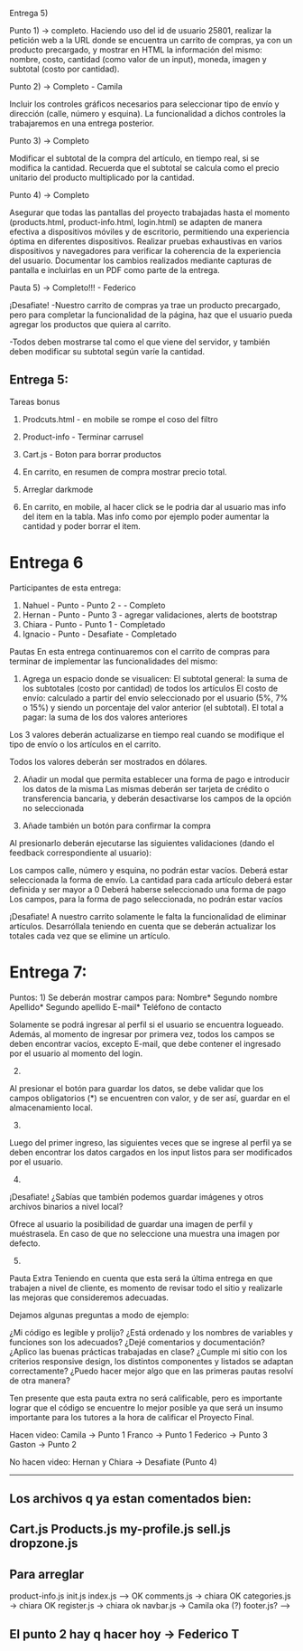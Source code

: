Entrega 5)

Punto 1) ->  completo.
Haciendo uso del id de usuario 25801, realizar la petición web a la URL donde se encuentra un carrito de compras, ya con un producto precargado, y mostrar en HTML la información del mismo: nombre, costo, cantidad (como valor de un input), moneda, imagen y subtotal (costo por cantidad).


Punto 2) -> Completo - Camila

Incluir los controles gráficos necesarios para seleccionar tipo de envío y dirección (calle, número y esquina). La funcionalidad a dichos controles la trabajaremos en una entrega posterior.


Punto 3) -> Completo 

Modificar el subtotal de la compra del artículo, en tiempo real, si se modifica la cantidad. Recuerda que el subtotal se calcula como el precio unitario del producto multiplicado por la cantidad.


Punto 4) -> Completo

Asegurar que todas las pantallas del proyecto trabajadas hasta el momento (products.html, product-info.html, login.html) se adapten de manera efectiva a dispositivos móviles y de escritorio, permitiendo una experiencia óptima en diferentes dispositivos. 
Realizar pruebas exhaustivas en varios dispositivos y navegadores para verificar la coherencia de la experiencia del usuario. Documentar los cambios realizados mediante capturas de pantalla e incluirlas en un PDF como parte de la entrega.


Pauta 5) -> Completo!!! - Federico

¡Desafiate!
-Nuestro carrito de compras ya trae un producto precargado, pero para completar la funcionalidad de la página, haz que el usuario pueda agregar los productos que quiera al carrito.

-Todos deben mostrarse tal como el que viene del servidor, y también deben modificar su subtotal según varíe la cantidad.


Entrega 5:
--------------------

Tareas bonus

1) Prodcuts.html - en mobile se rompe el coso del filtro

2) Product-info - Terminar carrusel

3) Cart.js - Boton para borrar productos

4) En carrito, en resumen de compra mostrar precio total.

5) Arreglar darkmode

6) En carrito, en mobile, al hacer click se le podria dar al usuario mas info del item en la tabla. Mas info como por ejemplo poder aumentar la cantidad y poder borrar el item.


Entrega 6
================================================================================

Participantes de esta entrega:
1) Nahuel  - Punto - Punto 2 - - Completo
2) Hernan  - Punto - Punto 3 - agregar validaciones, alerts de bootstrap
3) Chiara  - Punto - Punto 1 - Completado
4) Ignacio - Punto - Desafiate - Completado

Pautas
En esta entrega continuaremos con el carrito de compras para terminar de implementar las funcionalidades del mismo:

1) Agrega un espacio donde se visualicen:
El subtotal general: la suma de los subtotales (costo por cantidad) de todos los artículos
El costo de envío: calculado a partir del envío seleccionado por el usuario (5%, 7% o 15%) y siendo un porcentaje del valor anterior (el subtotal).
El total a pagar: la suma de los dos valores anteriores

Los 3 valores deberán actualizarse en tiempo real cuando se modifique el tipo de envío o los artículos en el carrito.

Todos los valores deberán ser mostrados en dólares.


2) Añadir un modal que permita establecer una forma de pago e introducir los datos de la misma
Las mismas deberán ser tarjeta de crédito o transferencia bancaria, y deberán desactivarse los campos de la opción no seleccionada


3) Añade también un botón para confirmar la compra

Al presionarlo deberán ejecutarse las siguientes validaciones (dando el feedback correspondiente al usuario):

Los campos calle, número y esquina, no podrán estar vacíos.
Deberá estar seleccionada la forma de envío.
La cantidad para cada artículo deberá estar definida y ser mayor a 0
Deberá haberse seleccionado una forma de pago
Los campos, para la forma de pago seleccionada, no podrán estar vacíos

¡Desafiate!
A nuestro carrito solamente le falta la funcionalidad de eliminar artículos.
Desarróllala teniendo en cuenta que se deberán actualizar los totales cada vez que se elimine un artículo.


Entrega 7:
================================================================================

Puntos:
1) 
Se deberán mostrar campos para:
Nombre*
Segundo nombre
Apellido*
Segundo apellido
E-mail*
Teléfono de contacto

Solamente se podrá ingresar al perfil si el usuario se encuentra logueado. Además, al momento de ingresar por primera vez, todos los campos se deben encontrar vacíos, excepto E-mail, que debe contener el ingresado por el usuario al momento del login.

2) 
Al presionar el botón para guardar los datos, se debe validar que los 
campos obligatorios (*) se encuentren con valor, y de ser así, guardar en el almacenamiento local.

3) 
Luego del primer ingreso, las siguientes veces que se ingrese al perfil ya se 
deben encontrar los datos cargados en los input listos para ser modificados por el usuario.

4) 
¡Desafiate!
¿Sabías que también podemos guardar imágenes y otros archivos binarios a nivel local?

Ofrece al usuario la posibilidad de guardar una imagen de perfil y muéstrasela. En caso de que no seleccione una muestra una imagen por defecto. 

5) 
Pauta Extra
Teniendo en cuenta que esta será la última entrega en que trabajen a nivel de cliente, 
es momento de revisar todo el sitio y realizarle las mejoras que consideremos adecuadas. 

Dejamos algunas preguntas a modo de ejemplo:

¿Mi código es legible y prolijo?
¿Está ordenado y los nombres de variables y funciones son los adecuados?
¿Dejé comentarios y documentación?
¿Aplico las buenas prácticas trabajadas en clase?
¿Cumple mi sitio con los criterios responsive design, los distintos componentes y listados se adaptan correctamente?
¿Puedo hacer mejor algo que en las primeras pautas resolví de otra manera?

Ten presente que esta pauta extra no será calificable, pero es importante lograr que el código se encuentre lo mejor posible ya que será un insumo importante para los tutores a la hora de calificar el Proyecto Final.


Hacen video:
Camila      -> Punto 1
Franco      -> Punto 1
Federico    -> Punto 3
Gaston      -> Punto 2


No hacen video:
Hernan y Chiara -> Desafiate (Punto 4)


-----------------------------------------------------


## Los archivos q ya estan comentados bien:
Cart.js
Products.js
my-profile.js
sell.js
dropzone.js
---------------------------------------------------------

## Para arreglar
product-info.js
init.js 
index.js --> OK
comments.js    ->  chiara  OK 
categories.js  ->  chiara  OK 
register.js    ->  chiara  ok 
navbar.js  ->  Camila oka (?)
footer.js? --> 

## El punto 2 hay q hacer hoy -> Federico T